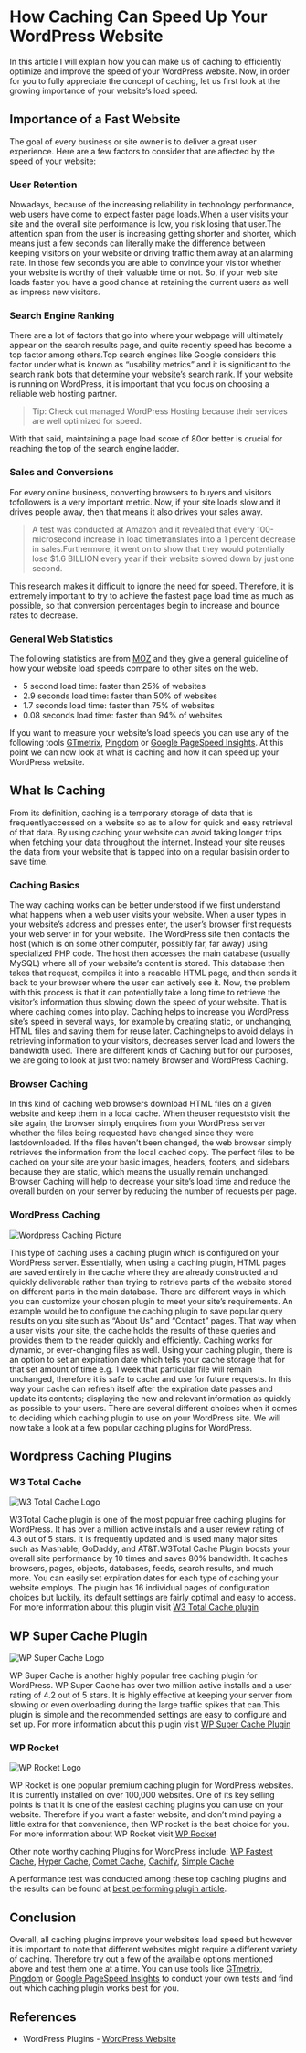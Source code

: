 # How Caching Can Speed Up Your WordPress Website

In this article I will explain how you can make us of caching to efficiently optimize and improve the speed of your WordPress website. Now, in order for you to fully appreciate the concept of caching, let us first look at the growing importance of your website’s load speed.

## Importance of a Fast Website

The goal of every business or site owner is to deliver a great user experience. Here are a few factors to consider that are affected by the speed of your website:

### User Retention

Nowadays, because of the increasing reliability in technology performance, web users have come to expect faster page loads.When a user visits your site and the overall site performance is low, you risk losing that user.The attention span from the user is increasing getting shorter and shorter, which means just a few seconds can literally make the difference between keeping visitors on your website or driving traffic them away at an alarming rate.
In those few seconds you are able to convince your visitor whether your website is worthy of their valuable time or not. So, if your web site loads faster you have a good chance at retaining the current users as well as impress new visitors. 

### Search Engine Ranking 

There are a lot of factors that go into where your webpage will ultimately appear on the search results page, and quite recently speed has become a top factor among others.Top search engines like Google considers this factor under what is known as “usability metrics” and it is significant to the search rank bots that determine your website’s search rank. If your website is running on WordPress, it is important that you focus on choosing a reliable web hosting partner.
 
> Tip: Check out managed WordPress Hosting because their services are well optimized for speed.

With that said, maintaining a page load score of 80or better is crucial for reaching the top of the search engine ladder.

### Sales and Conversions

For every online business, converting browsers to buyers and visitors tofollowers is a very important metric. Now, if your site loads slow and it drives people away, then that means it also drives your sales away.

> A test was conducted at Amazon and it revealed that every 100-microsecond increase in load timetranslates into a 1 percent decrease in sales.Furthermore, it went on to show that they would potentially lose $1.6 BILLION every year if their website slowed down by just one second.

This research makes it difficult to ignore the need for speed. Therefore, it is extremely important to try to achieve the fastest page load time as much as possible, so that conversion percentages begin to increase and bounce rates to decrease.

### General Web Statistics

The following statistics are from [MOZ](https://moz.com/blog/site-speed-are-you-fast-doesit-matter) and they give a general guideline of how your website load speeds compare to other sites on the web. 

* 5 second load time: faster than 25% of websites
* 2.9 seconds load time: faster than 50% of websites
* 1.7 seconds load time: faster than 75% of websites
* 0.08 seconds load time: faster than 94% of websites

If you want to measure your website’s load speeds you can use any of the following tools [GTmetrix](www.gmetrix.net), [Pingdom](www.pingdom.com) or [Google PageSpeed Insights](https://developers.google.com/speed/pagespeed/insights/). At this point we can now look at what is caching and how it can speed up your WordPress website. 

## What Is Caching 

From its definition, caching is a temporary storage of data that is frequentlyaccessed on a website so as to allow for quick and easy retrieval of that data. By using caching your website can avoid taking longer trips when fetching your data throughout the internet. Instead your site reuses the data from your website that is tapped into on a regular basisin order to save time.

### Caching Basics

The way caching works can be better understood if we first understand what happens when a web user visits your website.
When a user types in your website’s address and presses enter, the user’s browser first requests your web server in for your website.  The WordPress site then contacts the host (which is on some other computer, possibly far, far away) using specialized PHP code. The host then accesses the main database (usually MySQL) where all of your website’s content is stored. This database then takes that request, compiles it into a readable HTML page, and then sends it back to your browser where the user can actively see it.
Now, the problem with this process is that it can potentially take a long time to retrieve the visitor’s information thus slowing down the speed of your website. That is where caching comes into play.
Caching helps to increase you WordPress site’s speed in several ways, for example by creating static, or unchanging, HTML files and saving them for reuse later. Cachinghelps to avoid delays in retrieving information to your visitors, decreases server load and lowers the bandwidth used.
There are different kinds of Caching but for our purposes, we are going to look at just two: namely Browser and WordPress Caching.

### Browser Caching



In this kind of caching web browsers download HTML files on a given website and keep them in a local cache. When theuser requeststo visit the site again, the browser simply enquires from your WordPress server whether the files being requested have changed since they were lastdownloaded. If the files haven’t been changed, the web browser simply retrieves the information from the local cached copy.
The perfect files to be cached on your site are your basic images, headers, footers, and sidebars because they are static, which means the usually remain unchanged. Browser Caching will help to decrease your site’s load time and reduce the overall burden on your server by reducing the number of requests per page.

### WordPress Caching

![Wordpress Caching Picture](images/wordpress-caching.jpg "Wordpress Caching")


This type of caching uses a caching plugin which is configured on your WordPress server. Essentially, when using a caching plugin, HTML pages are saved entirely in the cache where they are already constructed and quickly deliverable rather than trying to retrieve parts of the website stored on different parts in the main database.
There are different ways in which you can customize your chosen plugin to meet your site’s requirements. An example would be to configure the caching plugin to save popular query results on you site such as “About Us” and “Contact” pages. That way when a user visits your site, the cache holds the results of these queries and provides them to the reader quickly and efficiently.
Caching works for dynamic, or ever-changing files as well. Using your caching plugin, there is an option to set an expiration date which tells your cache storage that for that set amount of time e.g. 1 week that particular file will remain unchanged, therefore it is safe to cache and use for future requests. In this way your cache can refresh itself after the expiration date passes and update its contents; displaying the new and relevant information as quickly as possible to your users. 
There are several different choices when it comes to deciding which caching plugin to use on your WordPress site. We will now take a look at a few popular caching plugins for WordPress.

## Wordpress Caching Plugins

### W3 Total Cache 

![W3 Total Cache Logo](images/w3-total-cache.jpg "W3 Total Cache Logo")

W3Total Cache plugin is one of the most popular free caching plugins for WordPress. It has over a million active installs and a user review rating of 4.3 out of 5 stars.  It is frequently updated and is used many major sites such as Mashable, GoDaddy, and AT&T.W3Total Cache Plugin boosts your overall site performance by 10 times and saves 80% bandwidth. It caches browsers, pages, objects, databases, feeds, search results, and much more. You can easily set expiration dates for each type of caching your website employs. The plugin has 16 individual pages of configuration choices but luckily, its default settings are fairly optimal and easy to access. For more information about this plugin visit [W3 Total Cache plugin](https://wordpress.org/plugins/w3-total-cache/)


## WP Super Cache Plugin 

![WP Super Cache Logo](images/wp-super-cache.png "WP Super Cache Logo")

WP Super Cache is another highly popular free caching plugin for WordPress. WP Super Cache has over two million active installs and a user rating of 4.2 out of 5 stars. It is highly effective at keeping your server from slowing or even overloading during the large traffic spikes that can.This plugin is simple and the recommended settings are easy to configure and set up. For more information about this plugin visit [WP Super Cache Plugin](https://wordpress.org/plugins/wp-super-cache/)

### WP Rocket

![WP Rocket Logo](images/wp-rocket.png "WP Rocket Logo")

WP Rocket is one popular premium caching plugin for WordPress websites. It is currently installed on over 100,000 websites. One of its key selling points is that it is one of the easiest caching plugins you can use on your website. Therefore if you want a faster website, and don’t mind paying a little extra for that convenience, then WP rocket is the best choice for you. For more information about WP Rocket visit [WP Rocket](http://wp-rocket.me/)

Other note worthy caching Plugins for WordPress include: [WP Fastest Cache](https://wordpress.org/plugins/wp-fastest-cache/),  [Hyper Cache](https://wordpress.org/plugins/hyper-cache/), [Comet Cache](https://wordpress.org/plugins/comet-cache/),  [Cachify](https://wordpress.org/plugins/cachify/),  [Simple Cache](https://wordpress.org/plugins/simple-cache/)

A performance test was conducted among these top caching plugins and the results can be found at [best performing plugin article](https://athemes.com/performance/best-wordpress-caching-plugins/).  

## Conclusion

Overall, all caching plugins improve your website’s load speed but however it is important to note that different websites might require a different variety of caching. Therefore try out a few of the available options mentioned above and test them one at a time. You can use tools like [GTmetrix](www.gmetrix.net), [Pingdom](www.pingdom.com) or [Google PageSpeed Insights](https://developers.google.com/speed/pagespeed/insights/) to conduct your own tests and find out which caching plugin works best for you. 

## References

* WordPress Plugins - [WordPress Website](https://wordpress.org/plugins/)
 

